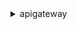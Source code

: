 <details><summary>apigateway</summary><blockquote>

- **<details><summary>create-api-key</summary><blockquote>**

  * --name
  * --description
  * --enabled
  * --no-enabled
  * --generate-distinct-id
  * --no-generate-distinct-id
  * --value
  * --stage-keys
  * --customer-id
  * --tags
  * --cli-input-json
  * --cli-input-yaml
  * --generate-cli-skeleton


- **<details><summary>create-authorizer</summary><blockquote>**

  * --rest-api-id
  * --name
  * --type
  * --provider-arns
  * --auth-type
  * --authorizer-uri
  * --authorizer-credentials
  * --identity-source
  * --identity-validation-expression
  * --authorizer-result-ttl-in-seconds
  * --cli-input-json
  * --cli-input-yaml
  * --generate-cli-skeleton


- **<details><summary>create-base-path-mapping</summary><blockquote>**

  * --domain-name
  * --base-path
  * --rest-api-id
  * --stage
  * --cli-input-json
  * --cli-input-yaml
  * --generate-cli-skeleton


- **<details><summary>create-deployment</summary><blockquote>**

  * --rest-api-id
  * --stage-name
  * --stage-description
  * --description
  * --cache-cluster-enabled
  * --no-cache-cluster-enabled
  * --cache-cluster-size
  * --variables
  * --canary-settings
  * --tracing-enabled
  * --no-tracing-enabled
  * --cli-input-json
  * --cli-input-yaml
  * --generate-cli-skeleton


- **<details><summary>create-documentation-part</summary><blockquote>**

  * --rest-api-id
  * --location
  * --properties
  * --cli-input-json
  * --cli-input-yaml
  * --generate-cli-skeleton


- **<details><summary>create-documentation-version</summary><blockquote>**

  * --rest-api-id
  * --documentation-version
  * --stage-name
  * --description
  * --cli-input-json
  * --cli-input-yaml
  * --generate-cli-skeleton


- **<details><summary>create-domain-name</summary><blockquote>**

  * --domain-name
  * --certificate-name
  * --certificate-body
  * --certificate-private-key
  * --certificate-chain
  * --certificate-arn
  * --regional-certificate-name
  * --regional-certificate-arn
  * --endpoint-configuration
  * --tags
  * --security-policy
  * --mutual-tls-authentication
  * --cli-input-json
  * --cli-input-yaml
  * --generate-cli-skeleton


- **<details><summary>create-model</summary><blockquote>**

  * --rest-api-id
  * --name
  * --description
  * --schema
  * --content-type
  * --cli-input-json
  * --cli-input-yaml
  * --generate-cli-skeleton


- **<details><summary>create-request-validator</summary><blockquote>**

  * --rest-api-id
  * --name
  * --validate-request-body
  * --no-validate-request-body
  * --validate-request-parameters
  * --no-validate-request-parameters
  * --cli-input-json
  * --cli-input-yaml
  * --generate-cli-skeleton


- **<details><summary>create-resource</summary><blockquote>**

  * --rest-api-id
  * --parent-id
  * --path-part
  * --cli-input-json
  * --cli-input-yaml
  * --generate-cli-skeleton


- **<details><summary>create-rest-api</summary><blockquote>**

  * --name
  * --description
  * --clone-from
  * --binary-media-types
  * --minimum-compression-size
  * --api-key-source
  * --endpoint-configuration
  * --policy
  * --tags
  * --disable-execute-api-endpoint
  * --no-disable-execute-api-endpoint
  * --api-version
  * --cli-input-json
  * --cli-input-yaml
  * --generate-cli-skeleton


- **<details><summary>create-stage</summary><blockquote>**

  * --rest-api-id
  * --stage-name
  * --deployment-id
  * --description
  * --cache-cluster-enabled
  * --no-cache-cluster-enabled
  * --cache-cluster-size
  * --variables
  * --documentation-version
  * --canary-settings
  * --tracing-enabled
  * --no-tracing-enabled
  * --tags
  * --cli-input-json
  * --cli-input-yaml
  * --generate-cli-skeleton


- **<details><summary>create-usage-plan</summary><blockquote>**

  * --name
  * --description
  * --api-stages
  * --throttle
  * --quota
  * --tags
  * --cli-input-json
  * --cli-input-yaml
  * --generate-cli-skeleton


- **<details><summary>create-usage-plan-key</summary><blockquote>**

  * --usage-plan-id
  * --key-id
  * --key-type
  * --cli-input-json
  * --cli-input-yaml
  * --generate-cli-skeleton


- **<details><summary>create-vpc-link</summary><blockquote>**

  * --name
  * --description
  * --target-arns
  * --tags
  * --cli-input-json
  * --cli-input-yaml
  * --generate-cli-skeleton


- **<details><summary>delete-api-key</summary><blockquote>**

  * --api-key
  * --cli-input-json
  * --cli-input-yaml
  * --generate-cli-skeleton


- **<details><summary>delete-authorizer</summary><blockquote>**

  * --rest-api-id
  * --authorizer-id
  * --cli-input-json
  * --cli-input-yaml
  * --generate-cli-skeleton


- **<details><summary>delete-base-path-mapping</summary><blockquote>**

  * --domain-name
  * --base-path
  * --cli-input-json
  * --cli-input-yaml
  * --generate-cli-skeleton


- **<details><summary>delete-client-certificate</summary><blockquote>**

  * --client-certificate-id
  * --cli-input-json
  * --cli-input-yaml
  * --generate-cli-skeleton


- **<details><summary>delete-deployment</summary><blockquote>**

  * --rest-api-id
  * --deployment-id
  * --cli-input-json
  * --cli-input-yaml
  * --generate-cli-skeleton


- **<details><summary>delete-documentation-part</summary><blockquote>**

  * --rest-api-id
  * --documentation-part-id
  * --cli-input-json
  * --cli-input-yaml
  * --generate-cli-skeleton


- **<details><summary>delete-documentation-version</summary><blockquote>**

  * --rest-api-id
  * --documentation-version
  * --cli-input-json
  * --cli-input-yaml
  * --generate-cli-skeleton


- **<details><summary>delete-domain-name</summary><blockquote>**

  * --domain-name
  * --cli-input-json
  * --cli-input-yaml
  * --generate-cli-skeleton


- **<details><summary>delete-gateway-response</summary><blockquote>**

  * --rest-api-id
  * --response-type
  * --cli-input-json
  * --cli-input-yaml
  * --generate-cli-skeleton


- **<details><summary>delete-integration</summary><blockquote>**

  * --rest-api-id
  * --resource-id
  * --http-method
  * --cli-input-json
  * --cli-input-yaml
  * --generate-cli-skeleton


- **<details><summary>delete-integration-response</summary><blockquote>**

  * --rest-api-id
  * --resource-id
  * --http-method
  * --status-code
  * --cli-input-json
  * --cli-input-yaml
  * --generate-cli-skeleton


- **<details><summary>delete-method</summary><blockquote>**

  * --rest-api-id
  * --resource-id
  * --http-method
  * --cli-input-json
  * --cli-input-yaml
  * --generate-cli-skeleton


- **<details><summary>delete-method-response</summary><blockquote>**

  * --rest-api-id
  * --resource-id
  * --http-method
  * --status-code
  * --cli-input-json
  * --cli-input-yaml
  * --generate-cli-skeleton


- **<details><summary>delete-model</summary><blockquote>**

  * --rest-api-id
  * --model-name
  * --cli-input-json
  * --cli-input-yaml
  * --generate-cli-skeleton


- **<details><summary>delete-request-validator</summary><blockquote>**

  * --rest-api-id
  * --request-validator-id
  * --cli-input-json
  * --cli-input-yaml
  * --generate-cli-skeleton


- **<details><summary>delete-resource</summary><blockquote>**

  * --rest-api-id
  * --resource-id
  * --cli-input-json
  * --cli-input-yaml
  * --generate-cli-skeleton


- **<details><summary>delete-rest-api</summary><blockquote>**

  * --rest-api-id
  * --cli-input-json
  * --cli-input-yaml
  * --generate-cli-skeleton


- **<details><summary>delete-stage</summary><blockquote>**

  * --rest-api-id
  * --stage-name
  * --cli-input-json
  * --cli-input-yaml
  * --generate-cli-skeleton


- **<details><summary>delete-usage-plan</summary><blockquote>**

  * --usage-plan-id
  * --cli-input-json
  * --cli-input-yaml
  * --generate-cli-skeleton


- **<details><summary>delete-usage-plan-key</summary><blockquote>**

  * --usage-plan-id
  * --key-id
  * --cli-input-json
  * --cli-input-yaml
  * --generate-cli-skeleton


- **<details><summary>delete-vpc-link</summary><blockquote>**

  * --vpc-link-id
  * --cli-input-json
  * --cli-input-yaml
  * --generate-cli-skeleton


- **<details><summary>flush-stage-authorizers-cache</summary><blockquote>**

  * --rest-api-id
  * --stage-name
  * --cli-input-json
  * --cli-input-yaml
  * --generate-cli-skeleton


- **<details><summary>flush-stage-cache</summary><blockquote>**

  * --rest-api-id
  * --stage-name
  * --cli-input-json
  * --cli-input-yaml
  * --generate-cli-skeleton


- **<details><summary>generate-client-certificate</summary><blockquote>**

  * --description
  * --tags
  * --cli-input-json
  * --cli-input-yaml
  * --generate-cli-skeleton


- **<details><summary>get-account</summary><blockquote>**

  * --cli-input-json
  * --cli-input-yaml
  * --generate-cli-skeleton


- **<details><summary>get-api-key</summary><blockquote>**

  * --api-key
  * --include-value
  * --no-include-value
  * --cli-input-json
  * --cli-input-yaml
  * --generate-cli-skeleton


- **<details><summary>get-api-keys</summary><blockquote>**

  * --name-query
  * --customer-id
  * --include-values
  * --no-include-values
  * --cli-input-json
  * --cli-input-yaml
  * --starting-token
  * --page-size
  * --max-items
  * --generate-cli-skeleton


- **<details><summary>get-authorizer</summary><blockquote>**

  * --rest-api-id
  * --authorizer-id
  * --cli-input-json
  * --cli-input-yaml
  * --generate-cli-skeleton


- **<details><summary>get-authorizers</summary><blockquote>**

  * --rest-api-id
  * --cli-input-json
  * --cli-input-yaml
  * --starting-token
  * --page-size
  * --max-items
  * --generate-cli-skeleton


- **<details><summary>get-base-path-mapping</summary><blockquote>**

  * --domain-name
  * --base-path
  * --cli-input-json
  * --cli-input-yaml
  * --generate-cli-skeleton


- **<details><summary>get-base-path-mappings</summary><blockquote>**

  * --domain-name
  * --cli-input-json
  * --cli-input-yaml
  * --starting-token
  * --page-size
  * --max-items
  * --generate-cli-skeleton


- **<details><summary>get-client-certificate</summary><blockquote>**

  * --client-certificate-id
  * --cli-input-json
  * --cli-input-yaml
  * --generate-cli-skeleton


- **<details><summary>get-client-certificates</summary><blockquote>**

  * --cli-input-json
  * --cli-input-yaml
  * --starting-token
  * --page-size
  * --max-items
  * --generate-cli-skeleton


- **<details><summary>get-deployment</summary><blockquote>**

  * --rest-api-id
  * --deployment-id
  * --embed
  * --cli-input-json
  * --cli-input-yaml
  * --generate-cli-skeleton


- **<details><summary>get-deployments</summary><blockquote>**

  * --rest-api-id
  * --cli-input-json
  * --cli-input-yaml
  * --starting-token
  * --page-size
  * --max-items
  * --generate-cli-skeleton


- **<details><summary>get-documentation-part</summary><blockquote>**

  * --rest-api-id
  * --documentation-part-id
  * --cli-input-json
  * --cli-input-yaml
  * --generate-cli-skeleton


- **<details><summary>get-documentation-parts</summary><blockquote>**

  * --rest-api-id
  * --type
  * --name-query
  * --path
  * --location-status
  * --cli-input-json
  * --cli-input-yaml
  * --starting-token
  * --page-size
  * --max-items
  * --generate-cli-skeleton


- **<details><summary>get-documentation-version</summary><blockquote>**

  * --rest-api-id
  * --documentation-version
  * --cli-input-json
  * --cli-input-yaml
  * --generate-cli-skeleton


- **<details><summary>get-documentation-versions</summary><blockquote>**

  * --rest-api-id
  * --cli-input-json
  * --cli-input-yaml
  * --starting-token
  * --page-size
  * --max-items
  * --generate-cli-skeleton


- **<details><summary>get-domain-name</summary><blockquote>**

  * --domain-name
  * --cli-input-json
  * --cli-input-yaml
  * --generate-cli-skeleton


- **<details><summary>get-domain-names</summary><blockquote>**

  * --cli-input-json
  * --cli-input-yaml
  * --starting-token
  * --page-size
  * --max-items
  * --generate-cli-skeleton


- **<details><summary>get-export</summary><blockquote>**

  * --rest-api-id
  * --stage-name
  * --export-type
  * --parameters
  * --accepts


- **<details><summary>get-gateway-response</summary><blockquote>**

  * --rest-api-id
  * --response-type
  * --cli-input-json
  * --cli-input-yaml
  * --generate-cli-skeleton


- **<details><summary>get-gateway-responses</summary><blockquote>**

  * --rest-api-id
  * --cli-input-json
  * --cli-input-yaml
  * --starting-token
  * --page-size
  * --max-items
  * --generate-cli-skeleton


- **<details><summary>get-integration</summary><blockquote>**

  * --rest-api-id
  * --resource-id
  * --http-method
  * --cli-input-json
  * --cli-input-yaml
  * --generate-cli-skeleton


- **<details><summary>get-integration-response</summary><blockquote>**

  * --rest-api-id
  * --resource-id
  * --http-method
  * --status-code
  * --cli-input-json
  * --cli-input-yaml
  * --generate-cli-skeleton


- **<details><summary>get-method</summary><blockquote>**

  * --rest-api-id
  * --resource-id
  * --http-method
  * --cli-input-json
  * --cli-input-yaml
  * --generate-cli-skeleton


- **<details><summary>get-method-response</summary><blockquote>**

  * --rest-api-id
  * --resource-id
  * --http-method
  * --status-code
  * --cli-input-json
  * --cli-input-yaml
  * --generate-cli-skeleton


- **<details><summary>get-model</summary><blockquote>**

  * --rest-api-id
  * --model-name
  * --flatten
  * --no-flatten
  * --cli-input-json
  * --cli-input-yaml
  * --generate-cli-skeleton


- **<details><summary>get-models</summary><blockquote>**

  * --rest-api-id
  * --cli-input-json
  * --cli-input-yaml
  * --starting-token
  * --page-size
  * --max-items
  * --generate-cli-skeleton


- **<details><summary>get-model-template</summary><blockquote>**

  * --rest-api-id
  * --model-name
  * --cli-input-json
  * --cli-input-yaml
  * --generate-cli-skeleton


- **<details><summary>get-request-validator</summary><blockquote>**

  * --rest-api-id
  * --request-validator-id
  * --cli-input-json
  * --cli-input-yaml
  * --generate-cli-skeleton


- **<details><summary>get-request-validators</summary><blockquote>**

  * --rest-api-id
  * --cli-input-json
  * --cli-input-yaml
  * --starting-token
  * --page-size
  * --max-items
  * --generate-cli-skeleton


- **<details><summary>get-resource</summary><blockquote>**

  * --rest-api-id
  * --resource-id
  * --embed
  * --cli-input-json
  * --cli-input-yaml
  * --generate-cli-skeleton


- **<details><summary>get-resources</summary><blockquote>**

  * --rest-api-id
  * --embed
  * --cli-input-json
  * --cli-input-yaml
  * --starting-token
  * --page-size
  * --max-items
  * --generate-cli-skeleton


- **<details><summary>get-rest-api</summary><blockquote>**

  * --rest-api-id
  * --cli-input-json
  * --cli-input-yaml
  * --generate-cli-skeleton


- **<details><summary>get-rest-apis</summary><blockquote>**

  * --cli-input-json
  * --cli-input-yaml
  * --starting-token
  * --page-size
  * --max-items
  * --generate-cli-skeleton


- **<details><summary>get-sdk</summary><blockquote>**

  * --rest-api-id
  * --stage-name
  * --sdk-type
  * --parameters


- **<details><summary>get-sdk-type</summary><blockquote>**

  * --id
  * --cli-input-json
  * --cli-input-yaml
  * --generate-cli-skeleton


- **<details><summary>get-sdk-types</summary><blockquote>**

  * --cli-input-json
  * --cli-input-yaml
  * --starting-token
  * --page-size
  * --max-items
  * --generate-cli-skeleton


- **<details><summary>get-stage</summary><blockquote>**

  * --rest-api-id
  * --stage-name
  * --cli-input-json
  * --cli-input-yaml
  * --generate-cli-skeleton


- **<details><summary>get-stages</summary><blockquote>**

  * --rest-api-id
  * --deployment-id
  * --cli-input-json
  * --cli-input-yaml
  * --generate-cli-skeleton


- **<details><summary>get-tags</summary><blockquote>**

  * --resource-arn
  * --position
  * --limit
  * --cli-input-json
  * --cli-input-yaml
  * --generate-cli-skeleton


- **<details><summary>get-usage</summary><blockquote>**

  * --usage-plan-id
  * --key-id
  * --start-date
  * --end-date
  * --cli-input-json
  * --cli-input-yaml
  * --starting-token
  * --page-size
  * --max-items
  * --generate-cli-skeleton


- **<details><summary>get-usage-plan</summary><blockquote>**

  * --usage-plan-id
  * --cli-input-json
  * --cli-input-yaml
  * --generate-cli-skeleton


- **<details><summary>get-usage-plan-key</summary><blockquote>**

  * --usage-plan-id
  * --key-id
  * --cli-input-json
  * --cli-input-yaml
  * --generate-cli-skeleton


- **<details><summary>get-usage-plan-keys</summary><blockquote>**

  * --usage-plan-id
  * --name-query
  * --cli-input-json
  * --cli-input-yaml
  * --starting-token
  * --page-size
  * --max-items
  * --generate-cli-skeleton


- **<details><summary>get-usage-plans</summary><blockquote>**

  * --key-id
  * --cli-input-json
  * --cli-input-yaml
  * --starting-token
  * --page-size
  * --max-items
  * --generate-cli-skeleton


- **<details><summary>get-vpc-link</summary><blockquote>**

  * --vpc-link-id
  * --cli-input-json
  * --cli-input-yaml
  * --generate-cli-skeleton


- **<details><summary>get-vpc-links</summary><blockquote>**

  * --cli-input-json
  * --cli-input-yaml
  * --starting-token
  * --page-size
  * --max-items
  * --generate-cli-skeleton


- **<details><summary>help</summary><blockquote>**

  * 


- **<details><summary>import-api-keys</summary><blockquote>**

  * --body
  * --format
  * --fail-on-warnings
  * --no-fail-on-warnings
  * --cli-input-json
  * --cli-input-yaml
  * --generate-cli-skeleton


- **<details><summary>import-documentation-parts</summary><blockquote>**

  * --rest-api-id
  * --mode
  * --fail-on-warnings
  * --no-fail-on-warnings
  * --body
  * --cli-input-json
  * --cli-input-yaml
  * --generate-cli-skeleton


- **<details><summary>import-rest-api</summary><blockquote>**

  * --fail-on-warnings
  * --no-fail-on-warnings
  * --parameters
  * --body
  * --cli-input-json
  * --cli-input-yaml
  * --generate-cli-skeleton


- **<details><summary>put-gateway-response</summary><blockquote>**

  * --rest-api-id
  * --response-type
  * --status-code
  * --response-parameters
  * --response-templates
  * --cli-input-json
  * --cli-input-yaml
  * --generate-cli-skeleton


- **<details><summary>put-integration</summary><blockquote>**

  * --rest-api-id
  * --resource-id
  * --http-method
  * --type
  * --integration-http-method
  * --uri
  * --connection-type
  * --connection-id
  * --credentials
  * --request-parameters
  * --request-templates
  * --passthrough-behavior
  * --cache-namespace
  * --cache-key-parameters
  * --content-handling
  * --timeout-in-millis
  * --tls-config
  * --cli-input-json
  * --cli-input-yaml
  * --generate-cli-skeleton


- **<details><summary>put-integration-response</summary><blockquote>**

  * --rest-api-id
  * --resource-id
  * --http-method
  * --status-code
  * --selection-pattern
  * --response-parameters
  * --response-templates
  * --content-handling
  * --cli-input-json
  * --cli-input-yaml
  * --generate-cli-skeleton


- **<details><summary>put-method</summary><blockquote>**

  * --rest-api-id
  * --resource-id
  * --http-method
  * --authorization-type
  * --authorizer-id
  * --api-key-required
  * --no-api-key-required
  * --operation-name
  * --request-parameters
  * --request-models
  * --request-validator-id
  * --authorization-scopes
  * --cli-input-json
  * --cli-input-yaml
  * --generate-cli-skeleton


- **<details><summary>put-method-response</summary><blockquote>**

  * --rest-api-id
  * --resource-id
  * --http-method
  * --status-code
  * --response-parameters
  * --response-models
  * --cli-input-json
  * --cli-input-yaml
  * --generate-cli-skeleton


- **<details><summary>put-rest-api</summary><blockquote>**

  * --rest-api-id
  * --mode
  * --fail-on-warnings
  * --no-fail-on-warnings
  * --parameters
  * --body
  * --cli-input-json
  * --cli-input-yaml
  * --generate-cli-skeleton


- **<details><summary>tag-resource</summary><blockquote>**

  * --resource-arn
  * --tags
  * --cli-input-json
  * --cli-input-yaml
  * --generate-cli-skeleton


- **<details><summary>test-invoke-authorizer</summary><blockquote>**

  * --rest-api-id
  * --authorizer-id
  * --headers
  * --multi-value-headers
  * --path-with-query-string
  * --body
  * --stage-variables
  * --additional-context
  * --cli-input-json
  * --cli-input-yaml
  * --generate-cli-skeleton


- **<details><summary>test-invoke-method</summary><blockquote>**

  * --rest-api-id
  * --resource-id
  * --http-method
  * --path-with-query-string
  * --body
  * --headers
  * --multi-value-headers
  * --client-certificate-id
  * --stage-variables
  * --cli-input-json
  * --cli-input-yaml
  * --generate-cli-skeleton


- **<details><summary>untag-resource</summary><blockquote>**

  * --resource-arn
  * --tag-keys
  * --cli-input-json
  * --cli-input-yaml
  * --generate-cli-skeleton


- **<details><summary>update-account</summary><blockquote>**

  * --patch-operations
  * --cli-input-json
  * --cli-input-yaml
  * --generate-cli-skeleton


- **<details><summary>update-api-key</summary><blockquote>**

  * --api-key
  * --patch-operations
  * --cli-input-json
  * --cli-input-yaml
  * --generate-cli-skeleton


- **<details><summary>update-authorizer</summary><blockquote>**

  * --rest-api-id
  * --authorizer-id
  * --patch-operations
  * --cli-input-json
  * --cli-input-yaml
  * --generate-cli-skeleton


- **<details><summary>update-base-path-mapping</summary><blockquote>**

  * --domain-name
  * --base-path
  * --patch-operations
  * --cli-input-json
  * --cli-input-yaml
  * --generate-cli-skeleton


- **<details><summary>update-client-certificate</summary><blockquote>**

  * --client-certificate-id
  * --patch-operations
  * --cli-input-json
  * --cli-input-yaml
  * --generate-cli-skeleton


- **<details><summary>update-deployment</summary><blockquote>**

  * --rest-api-id
  * --deployment-id
  * --patch-operations
  * --cli-input-json
  * --cli-input-yaml
  * --generate-cli-skeleton


- **<details><summary>update-documentation-part</summary><blockquote>**

  * --rest-api-id
  * --documentation-part-id
  * --patch-operations
  * --cli-input-json
  * --cli-input-yaml
  * --generate-cli-skeleton


- **<details><summary>update-documentation-version</summary><blockquote>**

  * --rest-api-id
  * --documentation-version
  * --patch-operations
  * --cli-input-json
  * --cli-input-yaml
  * --generate-cli-skeleton


- **<details><summary>update-domain-name</summary><blockquote>**

  * --domain-name
  * --patch-operations
  * --cli-input-json
  * --cli-input-yaml
  * --generate-cli-skeleton


- **<details><summary>update-gateway-response</summary><blockquote>**

  * --rest-api-id
  * --response-type
  * --patch-operations
  * --cli-input-json
  * --cli-input-yaml
  * --generate-cli-skeleton


- **<details><summary>update-integration</summary><blockquote>**

  * --rest-api-id
  * --resource-id
  * --http-method
  * --patch-operations
  * --cli-input-json
  * --cli-input-yaml
  * --generate-cli-skeleton


- **<details><summary>update-integration-response</summary><blockquote>**

  * --rest-api-id
  * --resource-id
  * --http-method
  * --status-code
  * --patch-operations
  * --cli-input-json
  * --cli-input-yaml
  * --generate-cli-skeleton


- **<details><summary>update-method</summary><blockquote>**

  * --rest-api-id
  * --resource-id
  * --http-method
  * --patch-operations
  * --cli-input-json
  * --cli-input-yaml
  * --generate-cli-skeleton


- **<details><summary>update-method-response</summary><blockquote>**

  * --rest-api-id
  * --resource-id
  * --http-method
  * --status-code
  * --patch-operations
  * --cli-input-json
  * --cli-input-yaml
  * --generate-cli-skeleton


- **<details><summary>update-model</summary><blockquote>**

  * --rest-api-id
  * --model-name
  * --patch-operations
  * --cli-input-json
  * --cli-input-yaml
  * --generate-cli-skeleton


- **<details><summary>update-request-validator</summary><blockquote>**

  * --rest-api-id
  * --request-validator-id
  * --patch-operations
  * --cli-input-json
  * --cli-input-yaml
  * --generate-cli-skeleton


- **<details><summary>update-resource</summary><blockquote>**

  * --rest-api-id
  * --resource-id
  * --patch-operations
  * --cli-input-json
  * --cli-input-yaml
  * --generate-cli-skeleton


- **<details><summary>update-rest-api</summary><blockquote>**

  * --rest-api-id
  * --patch-operations
  * --cli-input-json
  * --cli-input-yaml
  * --generate-cli-skeleton


- **<details><summary>update-stage</summary><blockquote>**

  * --rest-api-id
  * --stage-name
  * --patch-operations
  * --cli-input-json
  * --cli-input-yaml
  * --generate-cli-skeleton


- **<details><summary>update-usage</summary><blockquote>**

  * --usage-plan-id
  * --key-id
  * --patch-operations
  * --cli-input-json
  * --cli-input-yaml
  * --generate-cli-skeleton


- **<details><summary>update-usage-plan</summary><blockquote>**

  * --usage-plan-id
  * --patch-operations
  * --cli-input-json
  * --cli-input-yaml
  * --generate-cli-skeleton


- **<details><summary>update-vpc-link</summary><blockquote>**

  * --vpc-link-id
  * --patch-operations
  * --cli-input-json
  * --cli-input-yaml
  * --generate-cli-skeleton


</blockquote></details>
</blockquote></details>
</blockquote></details>
</blockquote></details>
</blockquote></details>
</blockquote></details>
</blockquote></details>
</blockquote></details>
</blockquote></details>
</blockquote></details>
</blockquote></details>
</blockquote></details>
</blockquote></details>
</blockquote></details>
</blockquote></details>
</blockquote></details>
</blockquote></details>
</blockquote></details>
</blockquote></details>
</blockquote></details>
</blockquote></details>
</blockquote></details>
</blockquote></details>
</blockquote></details>
</blockquote></details>
</blockquote></details>
</blockquote></details>
</blockquote></details>
</blockquote></details>
</blockquote></details>
</blockquote></details>
</blockquote></details>
</blockquote></details>
</blockquote></details>
</blockquote></details>
</blockquote></details>
</blockquote></details>
</blockquote></details>
</blockquote></details>
</blockquote></details>
</blockquote></details>
</blockquote></details>
</blockquote></details>
</blockquote></details>
</blockquote></details>
</blockquote></details>
</blockquote></details>
</blockquote></details>
</blockquote></details>
</blockquote></details>
</blockquote></details>
</blockquote></details>
</blockquote></details>
</blockquote></details>
</blockquote></details>
</blockquote></details>
</blockquote></details>
</blockquote></details>
</blockquote></details>
</blockquote></details>
</blockquote></details>
</blockquote></details>
</blockquote></details>
</blockquote></details>
</blockquote></details>
</blockquote></details>
</blockquote></details>
</blockquote></details>
</blockquote></details>
</blockquote></details>
</blockquote></details>
</blockquote></details>
</blockquote></details>
</blockquote></details>
</blockquote></details>
</blockquote></details>
</blockquote></details>
</blockquote></details>
</blockquote></details>
</blockquote></details>
</blockquote></details>
</blockquote></details>
</blockquote></details>
</blockquote></details>
</blockquote></details>
</blockquote></details>
</blockquote></details>
</blockquote></details>
</blockquote></details>
</blockquote></details>
</blockquote></details>
</blockquote></details>
</blockquote></details>
</blockquote></details>
</blockquote></details>
</blockquote></details>
</blockquote></details>
</blockquote></details>
</blockquote></details>
</blockquote></details>
</blockquote></details>
</blockquote></details>
</blockquote></details>
</blockquote></details>
</blockquote></details>
</blockquote></details>
</blockquote></details>
</blockquote></details>
</blockquote></details>
</blockquote></details>
</blockquote></details>
</blockquote></details>
</blockquote></details>
</blockquote></details>
</blockquote></details>
</blockquote></details>
</blockquote></details>
</blockquote></details>
</blockquote></details>
</blockquote></details>
</blockquote></details>
</blockquote></details>
